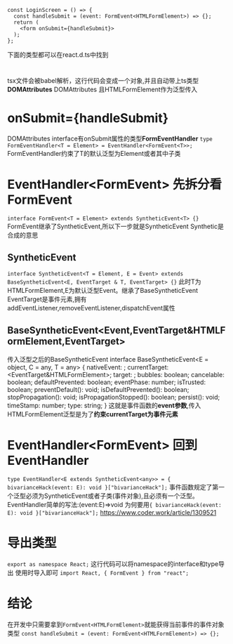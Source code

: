 ```
const LoginScreen = () => {
  const handleSubmit = (event: FormEvent<HTMLFormElement>) => {};
  return (
    <form onSubmit={handleSubmit}>
  );
};
```
下面的类型都可以在react.d.ts中找到
# <form>
tsx文件会被babel解析，这行代码会变成一个对象,并且自动带上ts类型**DOMAttributes** DOMAttributes<HTMLFormElement> 且HTMLFormElement作为泛型传入

# onSubmit={handleSubmit}
DOMAttributes<HTMLFormElement> interface有onSubmit属性的类型**FormEventHandler<HTMLFormElement>**
`type FormEventHandler<T = Element> = EventHandler<FormEvent<T>>;`
FormEventHandler约束了T的默认泛型为Element或者其中子类

# EventHandler<FormEvent<HTMLFormElement>> 先拆分看FormEvent<HTMLFormElement>
`interface FormEvent<T = Element> extends SyntheticEvent<T> {}`
FormEvent继承了SyntheticEvent,所以下一步就是SyntheticEvent<T> Synthetic是合成的意思

## SyntheticEvent<HTMLFormElement>
`interface SyntheticEvent<T = Element, E = Event> extends BaseSyntheticEvent<E, EventTarget & T, EventTarget> {}`
此时T为HTMLFormElement,E为默认泛型Event。继承了BaseSyntheticEvent 
EventTarget是事件元素,拥有addEventListener,removeEventListener,dispatchEvent属性
## BaseSyntheticEvent<Event,EventTarget&HTMLFormElement,EventTarget>
传入泛型之后的BaseSyntheticEvent
interface BaseSyntheticEvent<E = object, C = any, T = any> {
    nativeEvent: <Event>;
    currentTarget: <EventTarget&HTMLFormElement>;
    target: <EventTarget>;
    bubbles: boolean;
    cancelable: boolean;
    defaultPrevented: boolean;
    eventPhase: number;
    isTrusted: boolean;
    preventDefault(): void;
    isDefaultPrevented(): boolean;
    stopPropagation(): void;
    isPropagationStopped(): boolean;
    persist(): void;
    timeStamp: number;
    type: string;
}
这就是事件函数的**event参数**,传入HTMLFormElement泛型是为了**约束currentTarget为事件元素**

# EventHandler<FormEvent<HTMLFormElement>> 回到EventHandler
`type EventHandler<E extends SyntheticEvent<any>> = { bivarianceHack(event: E): void }["bivarianceHack"];`
事件函数规定了第一个泛型必须为SyntheticEvent或者子类(事件对象),且必须有一个泛型。
EventHandler简单的写法:(event:E)=>void
为何要用`{ bivarianceHack(event: E): void }["bivarianceHack"];`
https://www.coder.work/article/1309521

# 导出类型
`export as namespace React;`
这行代码可以将namespace的interface和type导出
使用时导入即可
`import React, { FormEvent } from "react";`

# 结论
在开发中只需要拿到`FormEvent<HTMLFormElement>`就能获得当前事件的事件对象类型
`const handleSubmit = (event: FormEvent<HTMLFormElement>) => {};`





